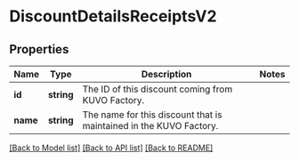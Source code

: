 # DiscountDetailsReceiptsV2

## Properties
Name | Type | Description | Notes
------------ | ------------- | ------------- | -------------
**id** | **string** | The ID of this discount coming from KUVO Factory. | 
**name** | **string** | The name for this discount that is maintained in the KUVO Factory. | 

[[Back to Model list]](../../README.md#documentation-for-models) [[Back to API list]](../../README.md#documentation-for-api-endpoints) [[Back to README]](../../README.md)

